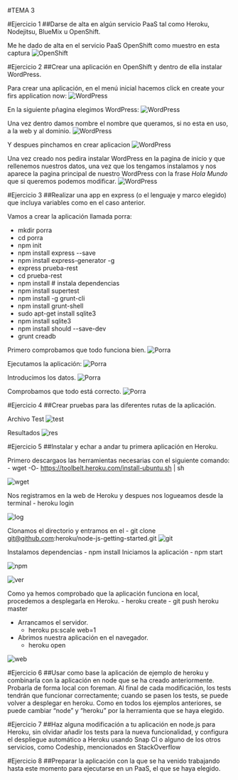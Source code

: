 #TEMA 3

#Ejercicio 1
##Darse de alta en algún servicio PaaS tal como Heroku, Nodejitsu, BlueMix u OpenShift.

Me he dado de alta en el servicio PaaS OpenShift como muestro en esta captura
![OpenShift](https://i.gyazo.com/a8013298130fe50c719f99f63185001f.png)


#Ejercicio 2
##Crear una aplicación en OpenShift y dentro de ella instalar WordPress.

Para crear una aplicación, en el menú inicial hacemos click en create your firs application now:
![WordPress](https://i.gyazo.com/f8fa0b838279259866cdc57ce63958b4.png)

En la siguiente pñagina elegimos WordPress:
![WordPress](https://i.gyazo.com/359994fb48a370f5364c3da05665b532.png)

Una vez dentro damos nombre el nombre que queramos, si no esta en uso, a la web y al dominio.
![WordPress](https://i.gyazo.com/542fcd2a9a3d50d235874375704e12a6.png)

Y despues pinchamos en crear aplicacion
![WordPress](https://i.gyazo.com/ef0fc6a545add4b5bfd87fa7b08b7c1a.png)

Una vez creado nos pedira instalar WordPress en la pagina de inicio y que rellenemos nuestros datos, una vez que los tengamos instalamos y nos aparece la pagina principal de nuestro WordPress con la frase *Hola Mundo* que si queremos podemos modificar.
![WordPress](https://i.gyazo.com/cbbd0084e2ec6245f259fe2ddaaaf1f8.png)


#Ejercicio 3
##Realizar una app en express (o el lenguaje y marco elegido) que incluya variables como en el caso anterior.

Vamos a crear la aplicación llamada porra:

- mkdir porra
- cd porra
- npm init
- npm install express --save
- npm install express-generator -g
- express prueba-rest
- cd prueba-rest
- npm install # instala dependencias
- npm install supertest
- npm install -g grunt-cli
- npm install grunt-shell
- sudo apt-get install sqlite3
- npm install sqlite3
- npm install should --save-dev
- grunt creadb

Primero comprobamos que todo funciona bien.
![Porra](https://i.gyazo.com/71551581f6f8fe148f30a0d320971b49.png)

Ejecutamos la aplicación:
![Porra](https://i.gyazo.com/10d13e796529371b252b975906e1db90.png)

Introducimos los datos.
![Porra](https://i.gyazo.com/6b34fb6e6a5eb7c506487a3c17bed40d.png)

Comprobamos que todo está correcto.
![Porra](https://i.gyazo.com/4313d4f04f94644c5603c6d8071427e1.png)


#Ejercicio 4
##Crear pruebas para las diferentes rutas de la aplicación.

Archivo Test
![test](https://i.gyazo.com/decb15db10729ba6b247e2d4f4964e78.png)

Resultados
![res](https://i.gyazo.com/073f160298f6aafb56e10f63c4e4b7e8.png)

#Ejercicio 5
##Instalar y echar a andar tu primera aplicación en Heroku.

Primero descargaos las herramientas necesarias con el siguiente comando:
	- wget -O- https://toolbelt.heroku.com/install-ubuntu.sh | sh

![wget](https://i.gyazo.com/2251beca10e729b09e78749c9673f7cb.png)

Nos registramos en la web de Heroku y despues nos logueamos desde la terminal
	- heroku login

![log](https://i.gyazo.com/0640b4831a560a350cf316d22ed47e6a.png)

Clonamos el directorio y entramos en el
	- git clone git@github.com:heroku/node-js-getting-started.git
![git](https://i.gyazo.com/9c437578a692de72e44139b6aaaced70.png)

Instalamos dependencias
	- npm install
Iniciamos la aplicación
	- npm start

![npm](https://i.gyazo.com/8f9342d5f9b938d73e7680b326b4e081.png)

![ver](https://i.gyazo.com/5014012ebdde645c3ad1d62fa8a5c403.png)

Como ya hemos comprobado que la aplicación funciona en local, procedemos a desplegarla en Heroku.
	- heroku create
	- git push heroku master
- Arrancamos el servidor.
	- heroku ps:scale web=1
- Abrimos nuestra aplicación en el navegador.
	- heroku open

![web](https://i.gyazo.com/4e5b99ab6c48ba77a63d3d8ca309577e.png)

#Ejercicio 6
##Usar como base la aplicación de ejemplo de heroku y combinarla con la aplicación en node que se ha creado anteriormente. Probarla de forma local con foreman. Al final de cada modificación, los tests tendrán que funcionar correctamente; cuando se pasen los tests, se puede volver a desplegar en heroku. Como en todos los ejemplos anteriores, se puede cambiar “node” y “heroku” por la herramienta que se haya elegido.


#Ejercicio 7
##Haz alguna modificación a tu aplicación en node.js para Heroku, sin olvidar añadir los tests para la nueva funcionalidad, y configura el despliegue automático a Heroku usando Snap CI o alguno de los otros servicios, como Codeship, mencionados en StackOverflow


#Ejercicio 8
##Preparar la aplicación con la que se ha venido trabajando hasta este momento para ejecutarse en un PaaS, el que se haya elegido.
